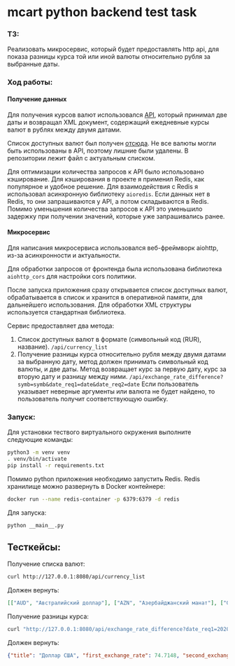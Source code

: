 # mcart python backend test task

### ТЗ:
Реализовать микросервис, который будет предоставлять http api, для показа разницы курса той или иной валюты относительно рубля за выбранные даты.

### Ход работы: 

#### Получение данных
Для получения курсов валют использовался [API](http://www.cbr.ru/development/sxml/), который принимал две даты и возвращал XML документ, содержащий ежедневные курсы валют в рублях между двумя датами.

Список доступных валют был получен [отсюда](http://www.cbr.ru/scripts/XML_valFull.asp). Не все валюты могли быть использованы в API, поэтому лишние были удалены. В репозитории лежит файл с актуальным списком.

Для оптимизации количества запросов к API было использовано кэширование. Для кэширования в проекте я применил Redis, как популярное и удобное решение. Для взаимодействия с Redis я использовал асинхронную библиотеку `aioredis`. Если данных нет в Redis, то они запрашиваются у API, а потом складываются в Redis. Помимо уменьшения количества запросов к API это уменьшило задержку при получении значений, которые уже запрашивались ранее.

#### Микросервис
Для написания микросервиса использовался веб-фреймворк aiohttp, из-за асинхронности и актуальности.

Для обработки запросов от фронтенда была использована библиотека `aiohttp_cors` для настройки cors политики.

После запуска приложения сразу открывается список доступных валют, обрабатывается в список и хранится в оперативной памяти, для дальнейшего использования. Для обработки XML структуры используется стандартная библиотека.

Сервис предоставляет два метода:
1) Список доступных валют в формате (символьный код (RUR), название). `/api/currency_list`
2) Получение разницы курса относительно рубля между двумя датами за выбранную дату, метод должен принимать символьный код валюты, и две даты. Метод возвращает курс за первую дату, курс за вторую дату и разницу между ними.
`/api/exchange_rate_difference?symb=symb&date_req1=date&date_req2=date`
Если пользователь указывает неверные аргументы или валюта не будет найдено, то пользователь получит соответствующую ошибку.

### Запуск:
Для установки тествого виртуального окружения выполните следующие команды:
```sh
python3 -m venv venv
. venv/bin/activate
pip install -r requirements.txt
```

Помимо python приложения необходимо запустить Redis. Redis хранилище можно развернуть в Docker контейнере:
```sh
docker run --name redis-container -p 6379:6379 -d redis
```

Для запуска:
```sh
python __main__.py
```

## Тесткейсы:
Получение списка валют:
```sh
curl http://127.0.0.1:8080/api/currency_list
```
Должен вернуть:
```json
[["AUD", "Австралийский доллар"], ["AZN", "Азербайджанский манат"], ["GBP", "Фунт стерлингов Соединенного королевства"], ["AMD", "Армянский драм"], ["BYN", "Белорусский рубль"], ["BGN", "Болгарский лев"], ["BRL", "Бразильский реал"], ["HUF", "Венгерский форинт"], ["HKD", "Гонконгский доллар"], ["DKK", "Датская крона"], ["USD", "Доллар США"], ["EUR", "Евро"], ["INR", "Индийская рупия"], ["KZT", "Казахстанский тенге"], ["CAD", "Канадский доллар"], ["KGS", "Киргизский сом"], ["CNY", "Китайский юань"], ["MDL", "Молдавский лей"], ["NOK", "Норвежская крона"], ["PLN", "Польский злотый"], ["ROL", "Румынский лей"], ["RON", "Румынский лей"], ["XDR", "СДР (специальные права заимствования)"], ["SGD", "Сингапурский доллар"], ["TJS", "Таджикский сомони"], ["TRY", "Турецкая лира"], ["TMM", "Туркменский манат"], ["TMT", "Новый туркменский манат"], ["UZS", "Узбекский сум"], ["UAH", "Украинская гривна"], ["CZK", "Чешская крона"], ["SEK", "Шведская крона"], ["CHF", "Швейцарский франк"], ["ZAR", "Южноафриканский рэнд"], ["KRW", "Вон Республики Корея"], ["JPY", "Японская иена"]]
```

Получение разницы курса:
```sh
curl "http://127.0.0.1:8080/api/exchange_rate_difference?date_req1=2020-09-15&date_req2=2020-12-15&symb=USD"
```
Должен вернуть:
```json
{"title": "Доллар США", "first_exchange_rate": 74.7148, "second_exchange_rate": 73.1195, "difference": -1.5952999999999946}
```
